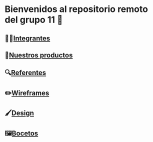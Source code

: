 # Bienvenidos al repositorio remoto del grupo 11 🏡
## 👨‍💻[Integrantes](./Documentos/Integrantes.md)
## 🎁[Nuestros productos](./Documentos/productos.md)
## 🔍[Referentes](./Documentos/referentes.md)
## ✏️[Wireframes](./Wireframe/wireframes.md)
## 🖌️[Design](./Diseño)
## 🖼️[Bocetos](./Bocetos/BocetoDePrueba.md)

